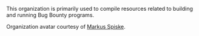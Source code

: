 This organization is primarily used to compile resources related to building and running Bug Bounty programs.

Organization avatar courtesy of [Markus Spiske](https://unsplash.com/@markusspiske).
